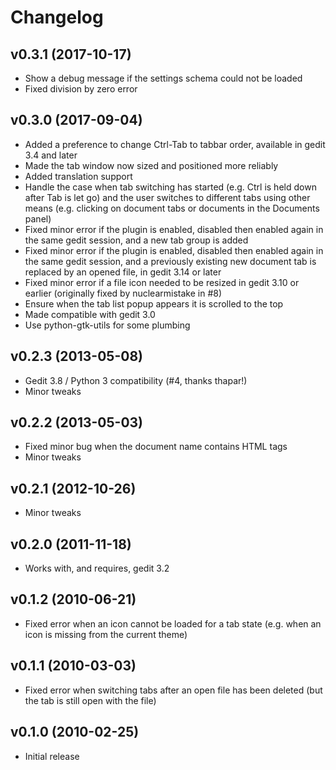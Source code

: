 # Changelog

## v0.3.1 (2017-10-17)
* Show a debug message if the settings schema could not be loaded
* Fixed division by zero error

## v0.3.0 (2017-09-04)
* Added a preference to change Ctrl-Tab to tabbar order, available
  in gedit 3.4 and later
* Made the tab window now sized and positioned more reliably
* Added translation support
* Handle the case when tab switching has started (e.g. Ctrl is held down
  after Tab is let go) and the user switches to different tabs using
  other means (e.g. clicking on document tabs or documents in the
  Documents panel)
* Fixed minor error if the plugin is enabled, disabled then enabled
  again in the same gedit session, and a new tab group is added
* Fixed minor error if the plugin is enabled, disabled then enabled
  again in the same gedit session, and a previously existing new
  document tab is replaced by an opened file, in gedit 3.14 or later
* Fixed minor error if a file icon needed to be resized in gedit 3.10 or
  earlier (originally fixed by nuclearmistake in #8)
* Ensure when the tab list popup appears it is scrolled to the top
* Made compatible with gedit 3.0
* Use python-gtk-utils for some plumbing

## v0.2.3 (2013-05-08)
* Gedit 3.8 / Python 3 compatibility (#4, thanks thapar!)
* Minor tweaks

## v0.2.2 (2013-05-03)
* Fixed minor bug when the document name contains HTML tags
* Minor tweaks

## v0.2.1 (2012-10-26)
* Minor tweaks

## v0.2.0 (2011-11-18)
* Works with, and requires, gedit 3.2

## v0.1.2 (2010-06-21)
* Fixed error when an icon cannot be loaded for a tab state (e.g. when
  an icon is missing from the current theme)

## v0.1.1 (2010-03-03)
* Fixed error when switching tabs after an open file has been deleted
  (but the tab is still open with the file)

## v0.1.0 (2010-02-25)
* Initial release
